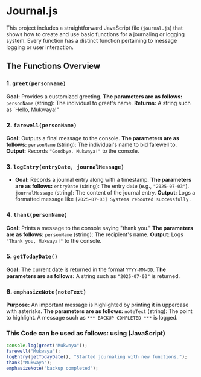 # Journal.js

This project includes a straightforward JavaScript file (`journal.js`) that shows how to create and use basic functions for a journaling or logging system. Every function has a distinct function pertaining to message logging or user interaction.

## The Functions Overview

### 1. `greet(personName)`
**Goal:** Provides a customized greeting.
**The parameters are as follows:**
   `personName` (string): The individual to greet's name.
**Returns:** A string such as `Hello, Mukwaya!"

### 2. `farewell(personName)`
**Goal:** Outputs a final message to the console.
**The parameters are as follows:**
   `personName` (string): The individual's name to bid farewell to.
 **Output:** Records `"Goodbye, Mukwaya!"` to the console.

### 3. `logEntry(entryDate, journalMessage)`
- **Goal:** Records a journal entry along with a timestamp.
**The parameters are as follows:**
   `entryDate` (string): The entry date (e.g., `"2025-07-03"`).
   `journalMessage` (string): The content of the journal entry.
 **Output:** Logs a formatted message like `[2025-07-03] Systems rebooted successfully.`

### 4. `thank(personName)`
**Goal:** Prints a message to the console saying "thank you."
**The parameters are as follows:**
   `personName` (string): The recipient's name.
**Output:** Logs `"Thank you, Mukwaya!"` to the console.

### 5. `getTodayDate()`
**Goal:** The current date is returned in the format `YYYY-MM-DD`.
**The parameters are as follows:**
A string such as `"2025-07-03"` is returned.


### 6. `emphasizeNote(noteText)`
**Purpose:** An important message is highlighted by printing it in uppercase with asterisks.
**The parameters are as follows:**
   `noteText` (string): The point to highlight.
A message such as `*** BACKUP COMPLETED ***` is logged.


### This Code can be used as follows: using (JavaScript)

```javascript
console.log(greet("Mukwaya"));
farewell("Mukwaya");
logEntry(getTodayDate(), "Started journaling with new functions.");
thank("Mukwaya");
emphasizeNote("backup completed");